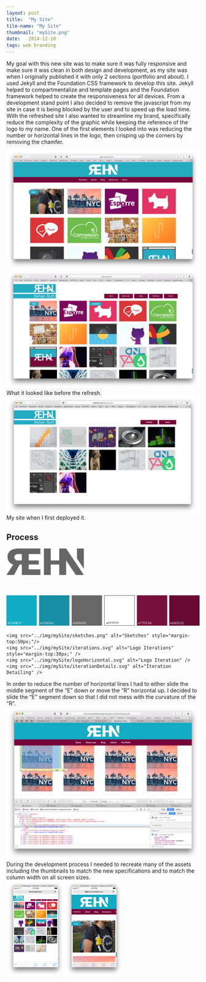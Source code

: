 ```yaml
---
layout: post
title:  "My Site"
tile-name: "My Site"
thumbnail: "mySite.png"
date:   2014-12-10
tags: web branding
---
```


My goal with this new site was to make sure it was fully responsive and make sure it was clean in both design and development, as my site was when I originally published it with only 2 sections (portfolio and about). I used Jekyll and the Foundation CSS framework to develop this site. Jekyll helped to compartmentalize and template pages and the Foundation framework helped to create the responsiveness for all devices. From a development stand point I also decided to remove the javascript from my site in case it is being blocked by the user and to speed up the load time. With the refreshed site I also wanted to streamline my brand, specifically reduce the complexity of the graphic while keeping the reference of the logo to my name. One of the first elements I looked into was reducing the number or horizontal lines in the logo, then crisping up the corners by removing the chamfer.
<div class="image-container">
    <img src="../img/mySite/newSite.png" alt="Site Design" />
    <img src="../img/mySite/currentOldSite.png" alt="Current Old Site Design" />
</div>
What it looked like before the refresh.
<div class="image-container">
    <img src="../img/mySite/originalOldSite.png" alt="Original Old Site Design" />
</div>
My site when I first deployed it.

## Process

<div class="image-container">
    <img src="../img/mySite/siteLogo.svg" alt="Rehan Logo" class="image-center" style="width:40%; margin-bottom:50px;" />
    <img src="../img/mySite/siteColor.png" alt="Color Scheme" />
    
    <img src="../img/mySite/sketches.png" alt="Sketches" style="margin-top:50px;"/>
    <img src="../img/mySite/iterations.svg" alt="Logo Iterations" style="margin-top:30px;" />
    <img src="../img/mySite/logoHorizontal.svg" alt="Logo Iteration" />
    <img src="../img/mySite/iterationDetails.svg" alt="Iteration Detailing" />
</div>
In order to reduce the number of horizontal lines I had to either slide the middle segment of the “E” down or move the “R” horizontal up. I decided to slide the “E” segment down so that I did not mess with the curvature of the “R”.
<div class="image-container">
    <img src="../img/mySite/newThumbnails.png" alt="Development" />
</div>
During the development process I needed to recreate many of the assets including the thumbnails to match the new specifications and to match the column width on all screen sizes.
<div class="image-container">
    <img src="../img/mySite/mobile.png" alt="Mobile Site" style="width:60%;" class="image-center"/>
</div>
